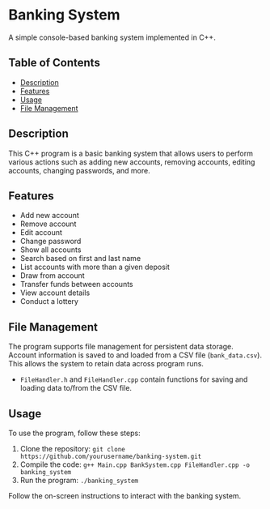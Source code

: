 # Banking System

A simple console-based banking system implemented in C++.

## Table of Contents
- [Description](#description)
- [Features](#features)
- [Usage](#usage)
- [File Management](#file-management)

## Description

This C++ program is a basic banking system that allows users to perform various actions such as adding new accounts, removing accounts, editing accounts, changing passwords, and more.

## Features

- Add new account
- Remove account
- Edit account
- Change password
- Show all accounts
- Search based on first and last name
- List accounts with more than a given deposit
- Draw from account
- Transfer funds between accounts
- View account details
- Conduct a lottery

## File Management

The program supports file management for persistent data storage. Account information is saved to and loaded from a CSV file (`bank_data.csv`). This allows the system to retain data across program runs.

- `FileHandler.h` and `FileHandler.cpp` contain functions for saving and loading data to/from the CSV file.

## Usage

To use the program, follow these steps:

1. Clone the repository: `git clone https://github.com/yourusername/banking-system.git`
2. Compile the code: `g++ Main.cpp BankSystem.cpp FileHandler.cpp -o banking_system`
3. Run the program: `./banking_system`

Follow the on-screen instructions to interact with the banking system.